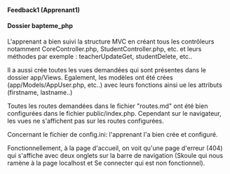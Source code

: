 #### Feedback1 (Apprenant1)
#### Dossier bapteme_php 

L'apprenant a bien suivi la structure MVC en créant tous les contrôleurs notamment 
CoreController.php, StudentController.php, etc. et leurs méthodes par exemple : 
teacherUpdateGet, studentDelete, etc..

Il a aussi crée toutes les vues demandées qui sont présentes dans le dossier app/Views. 
Egalement, les  modèles ont été crées (app/Models/AppUser.php, etc..) avec leurs fonctions ainsi ue les attributs (firstname, lastname..)

Toutes les routes demandées dans le fichier "routes.md" ont été bien configurées dans le fichier public/index.php. Cependant sur le navigateur, les vues ne s'affichent pas sur les routes configurées.

Concernant le fichier de config.ini: l'apprenant l'a bien crée et configuré.

Fonctionnellement, à la page d'accueil, on voit qu'une page d'erreur (404) qui s'affiche avec deux onglets sur la barre de navigation (Skoule qui nous ramène à la page localhost et Se connecter qui est non fonctionnel).






